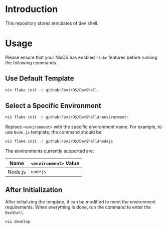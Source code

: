 # Introduction

This repository stores templates of dev shell.

# Usage

Please ensure that your NixOS has enabled `flake` features before running the following commands.

## Use Default Template

```bash
nix flake init -t github:FovirOS/DevShell
```

## Select a Specific Environment

```bash
nix flake init -t github:FovirOS/DevShell#<environment>
```

Replace `<environment>` with the specific environment name. For example, to use `Node.js` template, the command should be:

```bash
nix flake init -t github:FovirOS/DevShell#nodejs
```

The environments currently supported are:

| Name    | `<environment>` Value |
| ------- | --------------------- |
| Node.js | `nodejs`              |

## After Initialization

After initializing the template, it can be modified to meet the environment requirements. When everything is done, run the command to enter the `DevShell`.

```bash
nix develop
```
